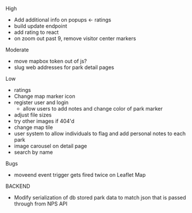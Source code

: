 High
- Add additional info on popups <- ratings
- build update endpoint
- add rating to react
- on zoom out past 9, remove visitor center markers

Moderate
- move mapbox token out of js?
- slug web addresses for park detail pages

Low
- ratings
- Change map marker icon
- register user and login
  - allow users to add notes and change color of park marker
- adjust file sizes
- try other images if 404'd
- change map tile
- user system to allow individuals to flag and add personal notes to each park
- image carousel on detail page
- search by name

Bugs
- moveend event trigger gets fired twice on Leaflet Map


BACKEND

- Modify serialization of db stored park data to match json that is passed through from NPS API
